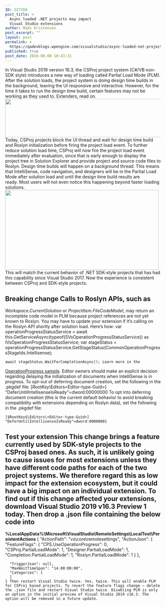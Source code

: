 ```yaml
---
ID: 227358
post_title: >
  Async loaded .NET projects may impact
  Visual Studio extensions
author: Mads Kristensen
post_excerpt: ""
layout: post
permalink: >
  https://qadevblogs.wpengine.com/visualstudio/async-loaded-net-projects-may-impact-visual-studio-extensions/
published: true
post_date: 2019-08-08 10:43:21
---
```

In Visual Studio 2019 version 16.3, the CSProj project system (C#/VB non-SDK style) introduces a new way of loading called Partial Load Mode (PLM). After the solution loads, the project system is doing design time builds in the background, leaving the UI responsive and interactive. However, for the time it takes to run the design time build, certain features may not be working as they used to. Extenders, read on. <img class="alignnone size-full wp-image-226072" src="https://devblogs.microsoft.com/visualstudio/wp-content/uploads/sites/4/2019/08/PLM-IntelliSense.png" alt="" width="584" height="124" /> Today, CSProj projects block the UI thread and wait for design time build and Roslyn initialization before firing the project load event. To further reduce solution load time, CSProj will now fire the project load event immediately after evaluation, since that is early enough to display the project tree in Solution Explorer and provide project and source code files to Roslyn. Design time builds will happen on a background thread. This means that IntelliSense, code navigation, and designers will be in the Partial Load Mode after solution load and until the design time build results are ready. Most users will not even notice this happening beyond faster loading solutions. <img class="alignnone size-full wp-image-226073" src="https://devblogs.microsoft.com/visualstudio/wp-content/uploads/sites/4/2019/08/PLM-progress.png" alt="" width="497" height="258" /> This will match the current behavior of .NET SDK-style projects that has had this capability since Visual Studio 2017. Now the experience is consistent between CSProj and SDK-style projects. 
## Breaking change Calls to Roslyn APIs, such as 

*Workspace.CurrentSolution* or *ProjectItem.FileCodeModel*, may return an incomplete code model in PLM because project references are not yet known to Roslyn. You may have to update your extension if it’s calling on the Roslyn API shortly after solution load. Here’s how: 
    var operationProgressStatusService = await this.GetServiceAsync(typeof(SVsOperationProgressStatusService)) as IVsOperationProgressStatusService;
    var stageStatus = operationProgressStatusService.GetStageStatus(CommonOperationProgressStageIds.Intellisense);
    
    await stageStatus.WaitForCompletionAsync(); Learn more in the 

[OperationProgress sample][1]. Editor owners should make an explicit decision regarding delaying the initialization of documents when IntelliSense is in progress. To opt-out of deferring document creation, set the following in the .pkgdef file: 
    [$RootKey$\Editors\<Editor-type-Guid>]
    "DeferUntilIntellisenseIsReady"=dword:00000000 To opt into deferring document creation (this is the current default behavior to avoid breaking compatibility with extensions depending on Roslyn data), set the following in the .pkgdef file: 

    [$RootKey$\Editors\<Editor-type-Guid>]
    "DeferUntilIntellisenseIsReady"=dword:00000001

## Test your extension This change brings a feature currently used by SDK-style projects to the CSProj based ones. As such, it is unlikely going to cause issues for most extensions unless they have different code paths for each of the two project systems. We therefore regard this as low impact for the extension ecosystem, but it could have a big impact on an individual extension. To find out if this change affected your extensions, download Visual Studio 2019 v16.3 Preview 1 today. Then drop a .json file containing the below code into 

**%LocalAppData%\Microsoft\VisualStudio\RemoteSettings\LocalTest\PersistentActions** 
    {
      "ActionPath": "vs\\core\\remotesettings",
      "ActionJson": {
        "FeatureFlags": {
          "CPS.UseOperationProgress": 0,
          "CSProj.PartialLoadMode": 1,
          "Designer.PartialLoadMode": 1,
          "Completion.PartialLoadMode": 1,
          "Roslyn.PartialLoadMode": 1
          }
      },
    
      "TriggerJson": null,
      "MaxWaitTimeSpan": "14.00:00:00",
      "Categories": [
      ]
    } Then restart Visual Studio twice. Yes, twice. This will enable PLM for CSProj based projects. To revert the feature flags change – delete the .json file and restart Visual Studio twice. Disabling PLM is only an option in the initial preview of Visual Studio 2019 v16.3. The option will be removed in a future update.

 [1]: https://github.com/microsoft/VSSDK-Extensibility-Samples/tree/master/OperationProgress